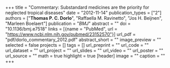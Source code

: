 +++
title = "Commentary: Substandard medicines are the priority for neglected tropical diseases"
date = "2012-11-14"
publication_types = ["2"]
authors = ["**Thomas P. C. Dorlo**", "Raffaella M. Ravinetto", "Jos H. Beijnen", "Marleen Boelaert"]
publication = "_BMJ_"
abstract = ""
doi = "10.1136/bmj.e7518"
links = [{name = "PubMed", url = "https://www.ncbi.nlm.nih.gov/pubmed/23152570"}]
url_pdf = "pdf/dorlo_commentary_2012.pdf"
abstract_short = ""
image_preview = ""
selected = false
projects = []
tags = []
url_preprint = ""
url_code = ""
url_dataset = ""
url_project = ""
url_slides = ""
url_video = ""
url_poster = ""
url_source = ""
math = true
highlight = true
[header]
image = ""
caption = ""
+++
